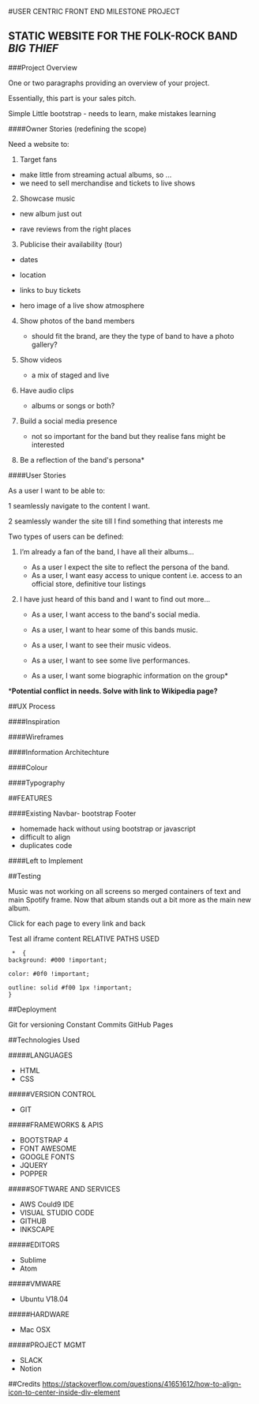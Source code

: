 #USER CENTRIC FRONT END MILESTONE PROJECT

## STATIC WEBSITE FOR THE FOLK-ROCK BAND _BIG THIEF_

###Project Overview

One or two paragraphs providing an overview of your project.

Essentially, this part is your sales pitch.

Simple
Little bootstrap - needs to learn, make mistakes learning


####Owner Stories (redefining the scope)

Need a website to:

1. Target fans

 - make little from streaming actual albums, so ...
 - we need to sell merchandise and tickets to live shows

2. Showcase music

 - new album just out

 - rave reviews from the right places

3. Publicise their availability (tour)

 - dates

 - location

 - links to buy tickets

 - hero image of a live show atmosphere

4. Show photos of the band members

     - should fit the brand, are they the type of band to have a photo gallery?

5. Show videos
     - a mix of staged and live

6. Have audio clips

     - albums or songs or both?

7. Build a social media presence

    - not so important for the band but they realise fans might be interested

8. Be a reflection of the band's persona*

####User Stories

As a user I want to be able to:

 1 seamlessly navigate to the content I want.

 2 seamlessly wander the site till I find something that interests me

Two types of users can be defined:

1. I’m already a fan of the band, I have all their albums…
    - As a user I expect the site to reflect the persona of the band.
    - As a user, I want easy access to unique content i.e. access to an official store, definitive tour listings

2. I have just heard of this band and I want to find out more…
    - As a user, I want access to the band's social media.

    - As a user, I want to hear some of this bands music.
    - As a user, I want to see their music videos.

    - As a user, I want to see some live performances.
    - As a user, I want some biographic information on the group*

***Potential conflict in needs. Solve with link to Wikipedia page?**

##UX Process

####Inspiration

####Wireframes

####Information Architechture

####Colour

####Typography



##FEATURES

####Existing
 Navbar- bootstrap
 Footer
- homemade hack without using bootstrap or javascript
- difficult to align
- duplicates code

####Left to Implement


##Testing

Music was not working on all screens so merged containers of text and main Spotify frame.
Now that album stands out a bit more as the main new album.

 Click for each page to every link and back

Test all iframe content
RELATIVE PATHS USED

     *  {
    background: #000 !important;

    color: #0f0 !important;

    outline: solid #f00 1px !important;
    }

##Deployment

Git for versioning
Constant Commits
GitHub Pages

##Technologies Used

#####LANGUAGES
- HTML
- CSS

#####VERSION CONTROL
- GIT

#####FRAMEWORKS & APIS
- BOOTSTRAP 4
- FONT AWESOME
- GOOGLE FONTS
- JQUERY
- POPPER

#####SOFTWARE AND SERVICES
- AWS Could9 IDE
- VISUAL STUDIO CODE
- GITHUB
- INKSCAPE

#####EDITORS
- Sublime
- Atom

#####VMWARE
- Ubuntu V18.04

#####HARDWARE
- Mac OSX

#####PROJECT MGMT
- SLACK
- Notion

##Credits
https://stackoverflow.com/questions/41651612/how-to-align-icon-to-center-inside-div-element




